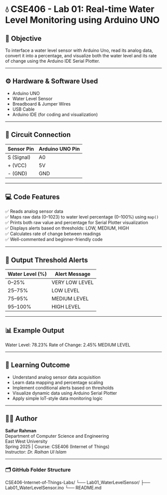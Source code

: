 # 💧 CSE406 - Lab 01: Real-time Water Level Monitoring using Arduino UNO

## 📘 Objective
To interface a water level sensor with Arduino Uno, read its analog data, convert it into a percentage, and visualize both the water level and its rate of change using the Arduino IDE Serial Plotter.

---

## ⚙️ Hardware & Software Used
- Arduino UNO  
- Water Level Sensor  
- Breadboard & Jumper Wires  
- USB Cable  
- Arduino IDE (for coding and visualization)

---

## 🧩 Circuit Connection
| Sensor Pin | Arduino UNO Pin |
|-------------|----------------|
| S (Signal)  | A0             |
| + (VCC)     | 5V             |
| - (GND)     | GND            |

---

## 💻 Code Features
✅ Reads analog sensor data  
✅ Maps raw data (0–1023) to water level percentage (0–100%) using `map()`  
✅ Prints both raw value and percentage for Serial Plotter visualization  
✅ Displays alerts based on thresholds: LOW, MEDIUM, HIGH  
✅ Calculates rate of change between readings  
✅ Well-commented and beginner-friendly code  

---

## 🔢 Output Threshold Alerts
| Water Level (%) | Alert Message     |
|------------------|------------------|
| 0–25%            | VERY LOW LEVEL   |
| 25–75%           | LOW LEVEL        |
| 75–95%           | MEDIUM LEVEL     |
| 95–100%          | HIGH LEVEL       |

---

## 📊 Example Output
Water Level: 78.23%
Rate of Change: 2.45%
MEDIUM LEVEL

---

## 🧠 Learning Outcome
- Understand analog sensor data acquisition  
- Learn data mapping and percentage scaling  
- Implement conditional alerts based on thresholds  
- Visualize dynamic data using Arduino Serial Plotter  
- Apply simple IoT-style data monitoring logic  

---

## 👨‍💻 Author
**Saifur Rahman**  
Department of Computer Science and Engineering  
East West University  
Spring 2025 | Course: CSE406 (Internet of Things)  
Instructor: *Dr. Raihan Ul Islam*

---

### 🗂️ GitHub Folder Structure
CSE406-Internet-of-Things-Labs/
└── Lab01_WaterLevelSensor/
├── Lab01_WaterLevelSensor.ino
└── README.md
